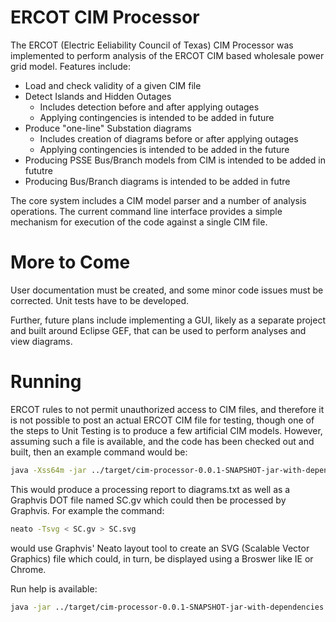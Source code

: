 # ERCOT CIM Processor
The ERCOT  (Electric Eeliability Council of Texas) CIM Processor was implemented to perform analysis of the ERCOT CIM based wholesale power grid model.  Features include:

* Load and check validity of a given CIM file
* Detect Islands and Hidden Outages
  * Includes detection before and after applying outages
  * Applying contingencies is intended to be added in future
* Produce "one-line" Substation diagrams
  * Includes creation of diagrams before or after applying outages
  * Applying contingencies is intended to be added in the future
* Producing PSSE Bus/Branch models from CIM is intended to be added in fututre
* Producing Bus/Branch diagrams is intended to be added in futre

The core system includes a CIM model parser and a number of analysis operations.  The current command line interface provides a simple mechanism for execution of the code against a single CIM file.

# More to Come
User documentation must be created, and some minor code issues must be corrected.  Unit tests have to be developed.

Further, future plans include implementing a GUI, likely as a separate project and built around Eclipse GEF, that can be used to perform analyses and view diagrams.

# Running
ERCOT rules to not permit unauthorized access to CIM files, and therefore it is not possible to post an actual ERCOT CIM file for testing, though one of the steps to Unit Testing is to produce a few artificial CIM models.  However, assuming such a file is available, and the code has been checked out and built, then an example command would be:

```bash
java -Xss64m -jar ../target/cim-processor-0.0.1-SNAPSHOT-jar-with-dependencies.jar -cimFile CIM_MMDDYYYY_Redacted.xml -substationDiagram SC > diagrams.txt
```

This would produce a processing report to diagrams.txt as well as a Graphvis DOT file named SC.gv which could then be processed by Graphvis.  For example the command:

```bash
neato -Tsvg < SC.gv > SC.svg
```

would use Graphvis' Neato layout tool to create an SVG (Scalable Vector Graphics) file which could, in turn, be displayed using a Broswer like IE or Chrome.

Run help is available:

```bash
java -jar ../target/cim-processor-0.0.1-SNAPSHOT-jar-with-dependencies.jar -help
```
